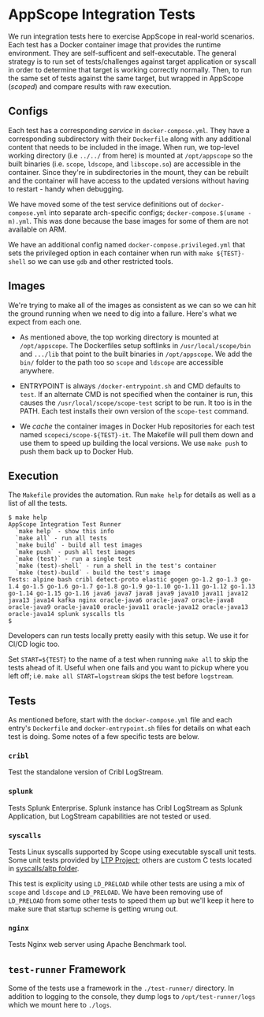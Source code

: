 # AppScope Integration Tests

We run integration tests here to exercise AppScope in real-world scenarios.
Each test has a Docker container image that provides the runtime environment.
They are self-sufficent and self-executable. The general strategy is to run set
of tests/challenges against target application or syscall in order to determine
that target is working correctly normally. Then, to run the same set of tests
against the same target, but wrapped in AppScope (_scoped_) and compare results
with raw execution.

## Configs

Each test has a corresponding _service_ in `docker-compose.yml`. They have a
corresponding subdirectory with their `Dockerfile` along with any additional
content that needs to be included in the image. When run, we top-level working
directory (i.e `../../` from here) is mounted at `/opt/appscope` so the built
binaries (i.e. `scope`, `ldscope`, and `libscope.so`) are accessible in the
container. Since they're in subdirectories in the mount, they can be rebuilt
and the container will have access to the updated versions without having to
restart - handy when debugging.

We have moved some of the test service definitions out of `docker-compose.yml`
into separate arch-specific configs; `docker-compose.$(uname -m).yml`. This
was done because the base images for some of them are not available on ARM.

We have an additional config named `docker-compose.privileged.yml` that sets
the privileged option in each container when run with `make ${TEST}-shell` so
we can use `gdb` and other restricted tools.

## Images

We're trying to make all of the images as consistent as we can so we can hit
the ground running when we need to dig into a failure. Here's what we expect
from each one.

* As mentioned above, the top working directory is mounted at `/opt/appscope`.
  The Dockerfiles setup softlinks in `/usr/local/scope/bin` and `.../lib` that
  point to the built binaries in `/opt/appscope`. We add the `bin/` folder to
  the path too so `scope` and `ldscope` are accessible anywhere.

* ENTRYPOINT is always `/docker-entrypoint.sh` and CMD defaults to `test`. If
  an alternate CMD is not specified when the container is run, this causes the
  `/usr/local/scope/scope-test` script to be run. It too is in the PATH. Each
  test installs their own version of the `scope-test` command.

* We _cache_ the container images in Docker Hub repositories for each test
  named `scopeci/scope-${TEST}-it`. The Makefile will pull them down and use
  them to speed up building the local versions. We use `make push` to push
  them back up to Docker Hub. 

## Execution

The `Makefile` provides the automation. Run `make help` for details as well as
a list of all the tests. 

```shell
$ make help
AppScope Integration Test Runner
  `make help` - show this info
  `make all` - run all tests
  `make build` - build all test images
  `make push` - push all test images
  `make (test)` - run a single test
  `make (test)-shell` - run a shell in the test's container
  `make (test)-build` - build the test's image
Tests: alpine bash cribl detect-proto elastic gogen go-1.2 go-1.3 go-1.4 go-1.5 go-1.6 go-1.7 go-1.8 go-1.9 go-1.10 go-1.11 go-1.12 go-1.13 go-1.14 go-1.15 go-1.16 java6 java7 java8 java9 java10 java11 java12 java13 java14 kafka nginx oracle-java6 oracle-java7 oracle-java8 oracle-java9 oracle-java10 oracle-java11 oracle-java12 oracle-java13 oracle-java14 splunk syscalls tls
$
```

Developers can run tests locally pretty easily with this setup. We use it for
CI/CD logic too.

Set `START=${TEST}` to the name of a test when running `make all` to skip the
tests ahead of it. Useful when one fails and you want to pickup where you left
off; i.e. `make all START=logstream` skips the test before `logstream`.

## Tests

As mentioned before, start with the `docker-compose.yml` file and each entry's
`Dockerfile` and `docker-entrypoint.sh` files for details on what each test is
doing. Some notes of a few specific tests are below.

### `cribl`

Test the standalone version of Cribl LogStream. 

### `splunk`

Tests Splunk Enterprise. Splunk instance has Cribl LogStream as Splunk
Application, but LogStream capabilities are not tested or used.

### `syscalls`

Tests Linux syscalls supported by Scope using executable syscall unit tests.
Some unit tests provided by [LTP Project][LTP]; others are custom C tests
located in [syscalls/altp folder](syscalls/altp).

This test is explicity using `LD_PRELOAD` while other tests are using a mix of
`scope` and `ldscope` and `LD_PRELOAD`. We have been removing use of
`LD_PRELOAD` from some other tests to speed them up but we'll keep it here to
make sure that startup scheme is getting wrung out.

### `nginx`

Tests Nginx web server using Apache Benchmark tool.


## `test-runner` Framework

Some of the tests use a framework in the `./test-runner/` directory. In
addition to logging to the console, they dump logs to `/opt/test-runner/logs`
which we mount here to `./logs`. 

[LTP]: https://github.com/linux-test-project/ltp
